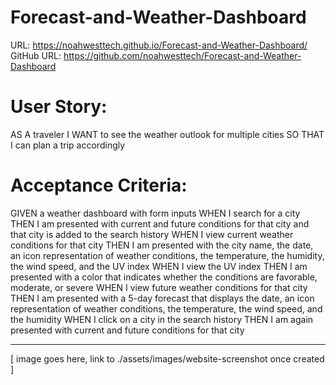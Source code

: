 # Forecast-and-Weather-Dashboard

URL: https://noahwesttech.github.io/Forecast-and-Weather-Dashboard/
GitHub URL: https://github.com/noahwesttech/Forecast-and-Weather-Dashboard

# User Story:
AS A traveler
I WANT to see the weather outlook for multiple cities
SO THAT I can plan a trip accordingly

# Acceptance Criteria:
GIVEN a weather dashboard with form inputs
WHEN I search for a city
THEN I am presented with current and future conditions for that city and that city is added to the search history
WHEN I view current weather conditions for that city
THEN I am presented with the city name, the date, an icon representation of weather conditions, the temperature, the humidity, the wind speed, and the UV index
WHEN I view the UV index
THEN I am presented with a color that indicates whether the conditions are favorable, moderate, or severe
WHEN I view future weather conditions for that city
THEN I am presented with a 5-day forecast that displays the date, an icon representation of weather conditions, the temperature, the wind speed, and the humidity
WHEN I click on a city in the search history
THEN I am again presented with current and future conditions for that city

-----

[ image goes here, link to ./assets/images/website-screenshot once created ]